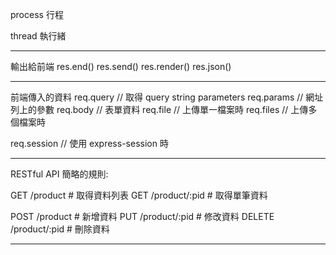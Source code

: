 process
  行程

thread
  執行緒

-------------------------
輸出給前端
  res.end()
  res.send()
  res.render()
  res.json()

-------------------------
前端傳入的資料
  req.query   // 取得 query string parameters
  req.params  // 網址列上的參數
  req.body    // 表單資料
  req.file    // 上傳單一檔案時
  req.files   // 上傳多個檔案時

  req.session // 使用 express-session 時

-------------------------
RESTful API 簡略的規則:

GET    /product        # 取得資料列表
GET    /product/:pid   # 取得單筆資料

POST   /product        # 新增資料
PUT    /product/:pid   # 修改資料
DELETE /product/:pid   # 刪除資料

-------------------------





